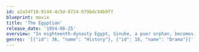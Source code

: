 ```yaml
---
id: a2a54f18-9144-4c5d-8724-079bdc94b9f7
blueprint: movie
title: 'The Egyptian'
release_date: '1954-08-25'
overview: "In eighteenth-dynasty Egypt, Sinuhe, a poor orphan, becomes a brilliant physician and with his friend Horemheb is appointed to the service of the new Pharoah. Sinuhe's personal triumphs and tragedies are played against the larger canvas of the turbulent events of the 18th dynasty. As Sinuhe is drawn into court intrigues he learns the answers to the questions he has sought since his birth."
genres: '[{"id": 36, "name": "History"}, {"id": 18, "name": "Drama"}]'
---
```

